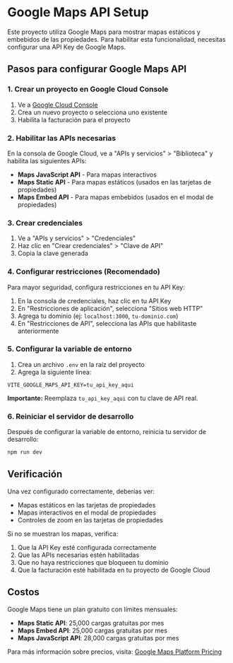 # Google Maps API Setup

Este proyecto utiliza Google Maps para mostrar mapas estáticos y embebidos de las propiedades. Para habilitar esta funcionalidad, necesitas configurar una API Key de Google Maps.

## Pasos para configurar Google Maps API

### 1. Crear un proyecto en Google Cloud Console

1. Ve a [Google Cloud Console](https://console.cloud.google.com/)
2. Crea un nuevo proyecto o selecciona uno existente
3. Habilita la facturación para el proyecto

### 2. Habilitar las APIs necesarias

En la consola de Google Cloud, ve a "APIs y servicios" > "Biblioteca" y habilita las siguientes APIs:

- **Maps JavaScript API** - Para mapas interactivos
- **Maps Static API** - Para mapas estáticos (usados en las tarjetas de propiedades)
- **Maps Embed API** - Para mapas embebidos (usados en el modal de propiedades)

### 3. Crear credenciales

1. Ve a "APIs y servicios" > "Credenciales"
2. Haz clic en "Crear credenciales" > "Clave de API"
3. Copia la clave generada

### 4. Configurar restricciones (Recomendado)

Para mayor seguridad, configura restricciones en tu API Key:

1. En la consola de credenciales, haz clic en tu API Key
2. En "Restricciones de aplicación", selecciona "Sitios web HTTP"
3. Agrega tu dominio (ej: `localhost:3000`, `tu-dominio.com`)
4. En "Restricciones de API", selecciona las APIs que habilitaste anteriormente

### 5. Configurar la variable de entorno

1. Crea un archivo `.env` en la raíz del proyecto
2. Agrega la siguiente línea:

```env
VITE_GOOGLE_MAPS_API_KEY=tu_api_key_aqui
```

**Importante:** Reemplaza `tu_api_key_aqui` con tu clave de API real.

### 6. Reiniciar el servidor de desarrollo

Después de configurar la variable de entorno, reinicia tu servidor de desarrollo:

```bash
npm run dev
```

## Verificación

Una vez configurado correctamente, deberías ver:

- Mapas estáticos en las tarjetas de propiedades
- Mapas interactivos en el modal de propiedades
- Controles de zoom en las tarjetas de propiedades

Si no se muestran los mapas, verifica:

1. Que la API Key esté configurada correctamente
2. Que las APIs necesarias estén habilitadas
3. Que no haya restricciones que bloqueen tu dominio
4. Que la facturación esté habilitada en tu proyecto de Google Cloud

## Costos

Google Maps tiene un plan gratuito con límites mensuales:

- **Maps Static API**: 25,000 cargas gratuitas por mes
- **Maps Embed API**: 25,000 cargas gratuitas por mes
- **Maps JavaScript API**: 28,000 cargas gratuitas por mes

Para más información sobre precios, visita: [Google Maps Platform Pricing](https://cloud.google.com/maps-platform/pricing)
